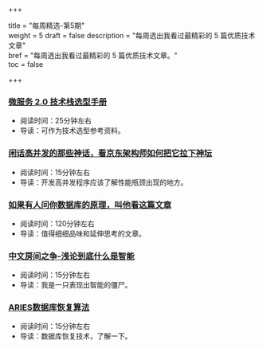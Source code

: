+++

title = "每周精选-第5期"  
weight = 5
draft = false
description = "每周选出我看过最精彩的 5 篇优质技术文章"  
bref = "每周选出我看过最精彩的 5 篇优质技术文章。"  
toc = false

+++

### <font color=#3998e2>[微服务 2.0 技术栈选型手册](https://mp.weixin.qq.com/s/OloZhn2pwfIrOQit_8jefA)</font>
- 阅读时间：25分钟左右
- 导读：可作为技术选型参考资料。

### <font color=#3998e2>[闲话高并发的那些神话，看京东架构师如何把它拉下神坛](https://mp.weixin.qq.com/s/FLpdT9wZFT0sJBmNTCIObw)</font>
- 阅读时间：15分钟左右
- 导读：开发高并发程序应该了解性能瓶颈出现的地方。

### <font color=#3998e2>[如果有人问你数据库的原理，叫他看这篇文章](http://blog.jobbole.com/100349/?hmsr=toutiao.io&utm_medium=toutiao.io&utm_source=toutiao.io#article-comment)</font>
- 阅读时间：120分钟左右
- 导读：值得细细品味和延伸思考的文章。

### <font color=#3998e2>[中文房间之争-浅论到底什么是智能](https://mp.weixin.qq.com/s/RLeqxqYXY8OG9XIh9ulMeA)</font>
- 阅读时间：15分钟左右
- 导读：我是一只表现出智能的僵尸。

### <font color=#3998e2>[ARIES数据库恢复算法](https://blog.lotuslab.org/2017/01/02/ARIES%E6%95%B0%E6%8D%AE%E5%BA%93%E6%81%A2%E5%A4%8D%E7%AE%97%E6%B3%95.html)</font>
- 阅读时间：15分钟左右
- 导读：数据库恢复技术，了解一下。